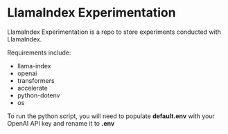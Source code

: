 # LlamaIndex Experimentation
LlamaIndex Experimentation is a repo to store experiments conducted with LlamaIndex.

Requirements include:
* llama-index
* openai
* transformers
* accelerate
* python-dotenv
* os

To run the python script, you will need to populate <b>default.env</b> with your OpenAI API key and rename it to <b>.env</b>
